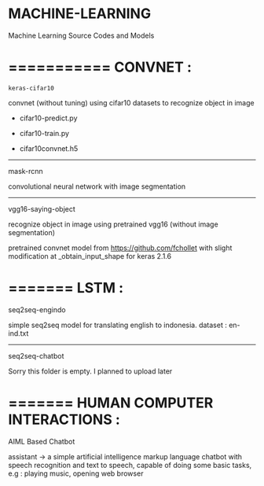 # MACHINE-LEARNING
Machine Learning Source Codes and Models

===========
CONVNET :
==========

 	keras-cifar10 	
  
  convnet (without tuning) using cifar10 datasets to recognize object in image
  
  - cifar10-predict.py
  
  - cifar10-train.py 
	
  - cifar10convnet.h5
  -----------------------------------------------------------------------------------
  
  mask-rcnn
  
  convolutional neural network with image segmentation
  
  ------------------------------------------------------------------------------------
  
  vgg16-saying-object
  
  recognize object in image using pretrained vgg16 (without image segmentation)
 
  
  pretrained convnet model from https://github.com/fchollet
  with slight modification at _obtain_input_shape for keras 2.1.6
  
  
=======
LSTM :
=======

  
  seq2seq-engindo
  
  simple seq2seq model for translating english to indonesia.
  dataset : en-ind.txt
  
  
  -----------------------------------------------------------------------------------
  
  seq2seq-chatbot
  
  Sorry this folder is empty. I planned to upload later
  
  
    
=======
HUMAN COMPUTER INTERACTIONS :
=======

AIML Based Chatbot

assistant -> a simple artificial intelligence markup language chatbot with speech recognition and text to speech, capable of doing some basic tasks, e.g : playing music, opening web browser

  
  

